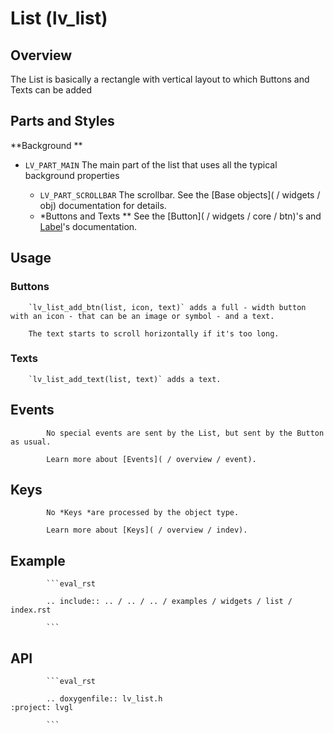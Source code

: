 # List (lv_list)

## Overview
The List is basically a rectangle with vertical layout to which Buttons and Texts can be added

## Parts and Styles

**Background **
- `LV_PART_MAIN` The main part of the list that uses all the typical background properties
	- `LV_PART_SCROLLBAR` The scrollbar. See the [Base objects]( / widgets / obj) documentation for details.

	* *Buttons and Texts **
	See the [Button]( / widgets / core / btn)'s and [Label](/widgets/core/label)'s documentation.

## Usage

### Buttons
		`lv_list_add_btn(list, icon, text)` adds a full - width button with an icon - that can be an image or symbol - and a text.

		The text starts to scroll horizontally if it's too long.

### Texts
		`lv_list_add_text(list, text)` adds a text.


## Events
			No special events are sent by the List, but sent by the Button as usual.

			Learn more about [Events]( / overview / event).

## Keys
			No *Keys *are processed by the object type.

			Learn more about [Keys]( / overview / indev).

## Example

			```eval_rst

			.. include:: .. / .. / .. / examples / widgets / list / index.rst

			```

## API

			```eval_rst

			.. doxygenfile:: lv_list.h
	:project: lvgl

			```
